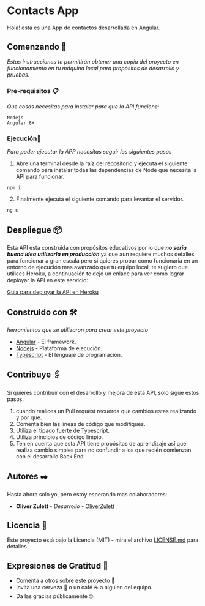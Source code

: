 # Contacts App

Hola! esta es una App de contactos desarrollada en Angular.

## Comenzando 🚀

_Estas instrucciones te permitirán obtener una copia del proyecto en funcionamiento en tu máquina local para propósitos de desarrollo y pruebas._


### Pre-requisitos 📋

_Que cosas necesitas para instalar para que la API funcione:_

```
Nodejs
Angular 8+
```

### Ejecución🔧

_Para poder ejecutar la APP necesitas seguir los siguientes pasos_

1. Abre una terminal desde la raíz del repositorio y ejecuta el siguiente comando para instalar todas las dependencias de Node que necesita la API para funcionar.

```
npm i
```

2. Finalmente ejecuta el siguiente comando para levantar el servidor.

```
ng s
```
<!-- 
## Ejecutando las pruebas ⚙️

En el siguiente enlace podrás encontrar una documentación lo bastante clara para realizar peticiones a la API desde Postman:

:file_cabinet:  [Documentacion Aqui](https://documenter.getpostman.com/view/9698405/Szt5gBHx?version=latest)

Si tienes dificultades para entender como realizar las peticiones también puedes revisar los videos de la PlayList de YouTube donde desarrollo la API poco a poco, al final de cada video realizo la correspondiente petición.

:video_camera:  [PlayList de Youtube](https://www.youtube.com/playlist?list=PLFa-_vpcTxV8NZjlVdvBWsTXMC7xs0nnc)
 -->


## Despliegue 📦

Esta API esta construida con propósitos educativos por lo que ___no seria buena idea utilizarla en producción___ ya que aun requiere muchos detalles para funcionar a gran escala pero si quieres probar como funcionaria en un entorno de ejecución mas avanzado que tu equipo local, te sugiero que utilices Heroku, a continuación te dejo un enlace para ver como lograr deployar la API en este servicio:

[Guia para deployar la API en Heroku](https://devcenter.heroku.com/articles/getting-started-with-nodejs)

## Construido con 🛠️

_herramientas que se utilizaron para crear este proyecto_

* [Angular](https://angular.io/) - El framework.
* [Nodejs](https://nodejs.org/es/) - Plataforma de ejecución.
* [Typescript](https://www.typescriptlang.org/) - El lenguaje de programación.

## Contribuye 🖇️

Si quieres contribuir con el desarrollo y mejora de esta API, solo sigue estos pasos.

1. cuando realices un Pull request recuerda que cambios estas realizando y por que.
2. Comenta bien las líneas de código que modifiques.
3. Utiliza el tipado fuerte de Typescript.
4. Utiliza principios de código limpio.
5. Ten en cuenta que esta API tiene propósitos de aprendizaje así que realiza cambio simples para no confundir a los que recién comienzan con el desarrollo Back End.

## Autores ✒️

Hasta ahora solo yo, pero estoy esperando mas colaboradores:

* **Oliver Zulett** - *Desarrollo* - [OliverZulett](https://github.com/OliverZulett)

## Licencia 📄

Este proyecto está bajo la Licencia (MIT) - mira el archivo [LICENSE.md](LICENSE.md) para detalles

## Expresiones de Gratitud 🎁

* Comenta a otros sobre este proyecto 📢
* Invita una cerveza 🍺 o un café ☕ a alguien del equipo. 
* Da las gracias públicamente 🤓.
